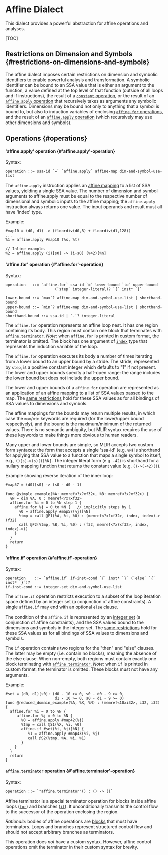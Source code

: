 # Affine Dialect

This dialect provides a powerful abstraction for affine operations and analyses.

[TOC]

## Restrictions on Dimension and Symbols {#restrictions-on-dimensions-and-symbols}

The affine dialect imposes certain restrictions on dimension and symbolic
identifiers to enable powerful analysis and transformation. A symbolic
identifier can be bound to an SSA value that is either an argument to the
function, a value defined at the top level of that function (outside of all
loops and if instructions), the result of a
[`constant` operation](LangRef.md#'constant'-operation), or the result of an
[`affine.apply` operation](#'affine.apply'-operation) that recursively takes as
arguments any symbolic identifiers. Dimensions may be bound not only to anything
that a symbol is bound to, but also to induction variables of enclosing
[`affine.for` operations](#'affine.for'-operation), and the result of an
[`affine.apply` operation](#'affine.apply'-operation) (which recursively may use
other dimensions and symbols).

## Operations {#operations}

#### 'affine.apply' operation {#'affine.apply'-operation}

Syntax:

``` {.ebnf}
operation ::= ssa-id `=` `affine.apply` affine-map dim-and-symbol-use-list
```

The `affine.apply` instruction applies an
[affine mapping](LangRef.md#affine-expressions) to a list of SSA values,
yielding a single SSA value. The number of dimension and symbol arguments to
affine.apply must be equal to the respective number of dimensional and symbolic
inputs to the affine mapping; the `affine.apply` instruction always returns one
value. The input operands and result must all have 'index' type.

Example:

```mlir {.mlir}
#map10 = (d0, d1) -> (floordiv(d0,8) + floordiv(d1,128))
...
%1 = affine.apply #map10 (%s, %t)

// Inline example.
%2 = affine.apply (i)[s0] -> (i+s0) (%42)[%n]
```

#### 'affine.for' operation {#'affine.for'-operation}

Syntax:

``` {.ebnf}
operation   ::= `affine.for` ssa-id `=` lower-bound `to` upper-bound
                      (`step` integer-literal)? `{` inst* `}`

lower-bound ::= `max`? affine-map dim-and-symbol-use-list | shorthand-bound
upper-bound ::= `min`? affine-map dim-and-symbol-use-list | shorthand-bound
shorthand-bound ::= ssa-id | `-`? integer-literal
```

The `affine.for` operation represents an affine loop nest. It has one region
containing its body. This region must contain one block that terminates with
[`affine.terminator`](#'affine.terminator"-operation). *Note:* when `affine.for`
is printed in custom format, the terminator is omitted. The block has one
argument of [`index`](LangRef.md#index-type) type that represents the induction
variable of the loop.

The `affine.for` operation executes its body a number of times iterating from a
lower bound to an upper bound by a stride. The stride, represented by `step`, is
a positive constant integer which defaults to "1" if not present. The lower and
upper bounds specify a half-open range: the range includes the lower bound but
does not include the upper bound.

The lower and upper bounds of a `affine.for` operation are represented as an
application of an affine mapping to a list of SSA values passed to the map. The
[same restrictions](#restrictions-on-dimensions-and-symbols) hold for these SSA
values as for all bindings of SSA values to dimensions and symbols.

The affine mappings for the bounds may return multiple results, in which case
the `max`/`min` keywords are required (for the lower/upper bound respectively),
and the bound is the maximum/minimum of the returned values. There is no
semantic ambiguity, but MLIR syntax requires the use of these keywords to make
things more obvious to human readers.

Many upper and lower bounds are simple, so MLIR accepts two custom form
syntaxes: the form that accepts a single 'ssa-id' (e.g. `%N`) is shorthand for
applying that SSA value to a function that maps a single symbol to itself, e.g.,
`()[s]->(s)()[%N]`. The integer literal form (e.g. `-42`) is shorthand for a
nullary mapping function that returns the constant value (e.g. `()->(-42)()`).

Example showing reverse iteration of the inner loop:

```mlir {.mlir}
#map57 = (d0)[s0] -> (s0 - d0 - 1)

func @simple_example(%A: memref<?x?xf32>, %B: memref<?x?xf32>) {
  %N = dim %A, 0 : memref<?x?xf32>
  affine.for %i = 0 to %N step 1 {
    affine.for %j = 0 to %N {   // implicitly steps by 1
      %0 = affine.apply #map57(%j)[%N]
      %tmp = call @F1(%A, %i, %0) : (memref<?x?xf32>, index, index)->(f32)
      call @F2(%tmp, %B, %i, %0) : (f32, memref<?x?xf32>, index, index)->()
    }
  }
  return
}
```

#### 'affine.if' operation {#'affine.if'-operation}

Syntax:

``` {.ebnf}
operation    ::= `affine.if` if-inst-cond `{` inst* `}` (`else` `{` inst* `}`)?
if-inst-cond ::= integer-set dim-and-symbol-use-list
```

The `affine.if` operation restricts execution to a subset of the loop iteration
space defined by an integer set (a conjunction of affine constraints). A single
`affine.if` may end with an optional `else` clause.

The condition of the `affine.if` is represented by an
[integer set](LangRef.md#integer-sets) (a conjunction of affine constraints),
and the SSA values bound to the dimensions and symbols in the integer set. The
[same restrictions](#restrictions-on-dimensions-and-symbols) hold for these SSA
values as for all bindings of SSA values to dimensions and symbols.

The `if` operation contains two regions for the "then" and "else" clauses. The
latter may be empty (i.e. contain no blocks), meaning the absence of the else
clause. When non-empty, both regions must contain exactly one block terminating
with [`affine.terminator`](#'affine.terminator'-operation). *Note:* when `if` is
printed in custom format, the terminator is omitted. These blocks must not have
any arguments.

Example:

```mlir {.mlir}
#set = (d0, d1)[s0]: (d0 - 10 >= 0, s0 - d0 - 9 >= 0,
                      d1 - 10 >= 0, s0 - d1 - 9 >= 0)
func @reduced_domain_example(%A, %X, %N) : (memref<10xi32>, i32, i32) {
  affine.for %i = 0 to %N {
     affine.for %j = 0 to %N {
       %0 = affine.apply #map42(%j)
       %tmp = call @S1(%X, %i, %0)
       affine.if #set(%i, %j)[%N] {
          %1 = affine.apply #map43(%i, %j)
          call @S2(%tmp, %A, %i, %1)
       }
    }
  }
  return
}
```

#### `affine.terminator` operation {#'affine.terminator'-operation}

Syntax:

``` {.ebnf}
operation ::= `"affine.terminator"() : () -> ()`
```

Affine terminator is a special terminator operation for blocks inside affine
loops ([`for`](#'for'-operation)) and branches ([`if`](#'if'-operation)). It
unconditionally transmits the control flow to the successor of the operation
enclosing the region.

*Rationale*: bodies of affine operations are [blocks](LangRef.md#block) that
must have terminators. Loops and branches represent structured control flow and
should not accept arbitrary branches as terminators.

This operation does _not_ have a custom syntax. However, affine control
operations omit the terminator in their custom syntax for brevity.
